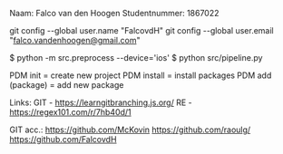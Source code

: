 Naam:           Falco van den Hoogen
Studentnummer:  1867022

git config --global user.name "FalcovdH"
git config --global user.email "falco.vandenhoogen@gmail.com"

$ python -m src.preprocess --device='ios'
$ python src/pipeline.py

PDM init = create new project
PDM install = install packages
PDM add (package) = add new package

Links:
GIT - https://learngitbranching.js.org/
RE - https://regex101.com/r/7hb40d/1

GIT acc.:
https://github.com/McKovin
https://github.com/raoulg/
https://github.com/FalcovdH

